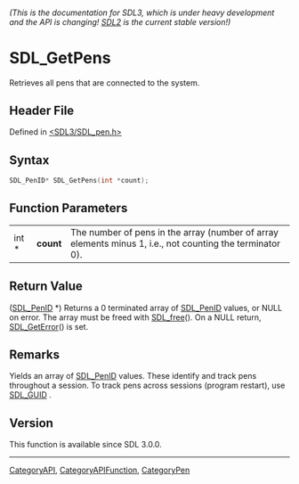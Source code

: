 ###### (This is the documentation for SDL3, which is under heavy development and the API is changing! [SDL2](https://wiki.libsdl.org/SDL2/) is the current stable version!)
# SDL_GetPens

Retrieves all pens that are connected to the system.

## Header File

Defined in [<SDL3/SDL_pen.h>](https://github.com/libsdl-org/SDL/blob/main/include/SDL3/SDL_pen.h)

## Syntax

```c
SDL_PenID* SDL_GetPens(int *count);
```

## Function Parameters

|       |           |                                                                                                          |
| ----- | --------- | -------------------------------------------------------------------------------------------------------- |
| int * | **count** | The number of pens in the array (number of array elements minus 1, i.e., not counting the terminator 0). |

## Return Value

([SDL_PenID](SDL_PenID) *) Returns a 0 terminated array of
[SDL_PenID](SDL_PenID) values, or NULL on error. The array must be freed
with [SDL_free](SDL_free)(). On a NULL return,
[SDL_GetError](SDL_GetError)() is set.

## Remarks

Yields an array of [SDL_PenID](SDL_PenID) values. These identify and track
pens throughout a session. To track pens across sessions (program restart),
use [SDL_GUID](SDL_GUID) .

## Version

This function is available since SDL 3.0.0.

----
[CategoryAPI](CategoryAPI), [CategoryAPIFunction](CategoryAPIFunction), [CategoryPen](CategoryPen)

